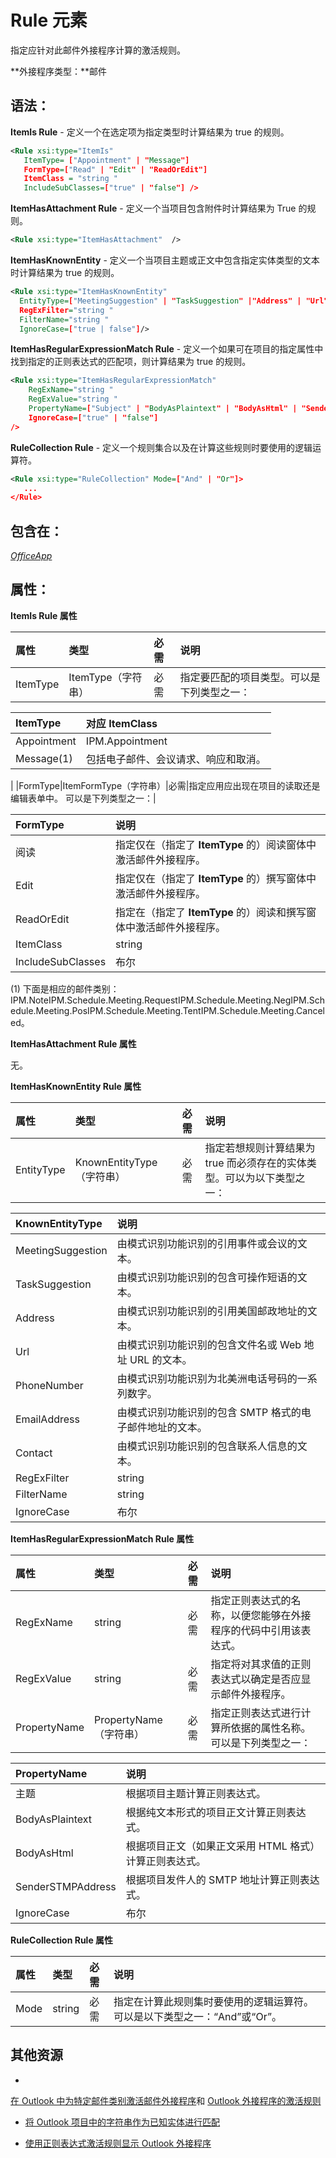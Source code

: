 ﻿
# Rule 元素
指定应针对此邮件外接程序计算的激活规则。

 **外接程序类型：**邮件


## 语法：

 **ItemIs Rule** - 定义一个在选定项为指定类型时计算结果为 true 的规则。


```XML
<Rule xsi:type="ItemIs" 
   ItemType= ["Appointment" | "Message"]
   FormType=["Read" | "Edit" | "ReadOrEdit"] 
   ItemClass = "string " 
   IncludeSubClasses=["true" | "false"] />
```

 **ItemHasAttachment Rule** - 定义一个当项目包含附件时计算结果为 True 的规则。




```XML
<Rule xsi:type="ItemHasAttachment"  />
```

 **ItemHasKnownEntity** - 定义一个当项目主题或正文中包含指定实体类型的文本时计算结果为 true 的规则。




```XML
<Rule xsi:type="ItemHasKnownEntity" 
  EntityType=["MeetingSuggestion" | "TaskSuggestion" |"Address" | "Url" | "PhoneNumber" | "EmailAddress" | "Contact" ]
  RegExFilter="string "
  FilterName="string "
  IgnoreCase=["true | false"]/>
```

 **ItemHasRegularExpressionMatch Rule** - 定义一个如果可在项目的指定属性中找到指定的正则表达式的匹配项，则计算结果为 true 的规则。




```XML
<Rule xsi:type="ItemHasRegularExpressionMatch" 
    RegExName="string " 
    RegExValue="string " 
    PropertyName=["Subject" | "BodyAsPlaintext" | "BodyAsHtml" | "SenderSTMPAddress"]
    IgnoreCase=["true" | "false"]
/>
```

 **RuleCollection Rule** - 定义一个规则集合以及在计算这些规则时要使用的逻辑运算符。




```XML
<Rule xsi:type="RuleCollection" Mode=["And" | "Or"]>
   ...
</Rule>
```


## 包含在：

 _[OfficeApp](../../reference/manifest/officeapp.md)_


## 属性：

 **ItemIs Rule 属性**



|**属性**|**类型**|**必需**|**说明**|
|:-----|:-----|:-----|:-----|
|ItemType|ItemType（字符串）|必需|指定要匹配的项目类型。可以是下列类型之一：

|**ItemType**|**对应 ItemClass**|
|:-----|:-----|
|Appointment|IPM.Appointment|
|Message(1)|包括电子邮件、会议请求、响应和取消。|
|
|FormType|ItemFormType（字符串）|必需|指定应用应出现在项目的读取还是编辑表单中。 可以是下列类型之一：|

|**FormType**|**说明**|
|:-----|:-----|
|阅读|指定仅在（指定了 **ItemType** 的）阅读窗体中激活邮件外接程序。|
|Edit|指定仅在（指定了 **ItemType** 的）撰写窗体中激活邮件外接程序。|
|ReadOrEdit|指定在（指定了 **ItemType** 的）阅读和撰写窗体中激活邮件外接程序。|
|ItemClass|string|可选|指定要匹配的自定义邮件类别。有关详细信息，请参阅[在 Outlook 中为特定邮件类别激活邮件外接程序](http://msdn.microsoft.com/library/f464a152-2dff-4fb3-bf98-c1a3639c3e80%28Office.15%29.aspx)。|
|IncludeSubClasses|布尔|可选|指定当项目是指定邮件类别的子类时，该规则的计算结果是否应为 true；默认值为 false。|


(1) 下面是相应的邮件类别：IPM.NoteIPM.Schedule.Meeting.RequestIPM.Schedule.Meeting.NegIPM.Schedule.Meeting.PosIPM.Schedule.Meeting.TentIPM.Schedule.Meeting.Canceled。

 **ItemHasAttachment Rule 属性**

无。

 **ItemHasKnownEntity Rule 属性**



|**属性**|**类型**|**必需**|**说明**|
|:-----|:-----|:-----|:-----|
|EntityType|KnownEntityType（字符串）|必需|指定若想规则计算结果为 true 而必须存在的实体类型。可以为以下类型之一：

|**KnownEntityType**|**说明**|
|:-----|:-----|
|MeetingSuggestion|由模式识别功能识别的引用事件或会议的文本。|
|TaskSuggestion| 由模式识别功能识别的包含可操作短语的文本。|
|Address|由模式识别功能识别的引用美国邮政地址的文本。|
|Url|由模式识别功能识别的包含文件名或 Web 地址 URL 的文本。|
|PhoneNumber| 由模式识别功能识别为北美洲电话号码的一系列数字。|
|EmailAddress|由模式识别功能识别的包含 SMTP 格式的电子邮件地址的文本。|
|Contact|由模式识别功能识别的包含联系人信息的文本。|
|RegExFilter|string|可选|指定一个针对此实体运行以进行激活的正则表达式。|
|FilterName|string|可选|指定正则表达式筛选器的名称，以便随后能够在您的外接程序代码中引用该名称。|
|IgnoreCase|布尔|可选|指定在运行由 **RegExFilter** 属性指定的正则表达式时忽略大小写。|
 **ItemHasRegularExpressionMatch Rule 属性**



|**属性**|**类型**|**必需**|**说明**|
|:-----|:-----|:-----|:-----|
|RegExName|string|必需|指定正则表达式的名称，以便您能够在外接程序的代码中引用该表达式。|
|RegExValue|string|必需|指定将对其求值的正则表达式以确定是否应显示邮件外接程序。 |
|PropertyName|PropertyName（字符串）|必需|指定正则表达式进行计算所依据的属性名称。可以是下列类型之一：

|**PropertyName**|**说明**|
|:-----|:-----|
|主题|根据项目主题计算正则表达式。|
|BodyAsPlaintext|根据纯文本形式的项目正文计算正则表达式。|
|BodyAsHtml|根据项目正文（如果正文采用 HTML 格式）计算正则表达式。|
|SenderSTMPAddress|根据项目发件人的 SMTP 地址计算正则表达式。|
|IgnoreCase|布尔|可选|指定在执行正则表达式时忽略大小写。|
 **RuleCollection Rule 属性**



|**属性**|**类型**|**必需**|**说明**|
|:-----|:-----|:-----|:-----|
|Mode|string|必需|指定在计算此规则集时要使用的逻辑运算符。可以是以下类型之一：“And”或“Or”。|

## 其他资源



- 
  [在 Outlook 中为特定邮件类别激活邮件外接程序](http://msdn.microsoft.com/library/f464a152-2dff-4fb3-bf98-c1a3639c3e80%28Office.15%29.aspx)和 [Outlook 外接程序的激活规则](../../docs/outlook/manifests/activation-rules.md#activation-rules-for-outlook-add-ins)
    
- [将 Outlook 项目中的字符串作为已知实体进行匹配](../../docs/outlook/match-strings-in-an-item-as-well-known-entities.md)
    
- [使用正则表达式激活规则显示 Outlook 外接程序](../../docs/outlook/use-regular-expressions-to-show-an-outlook-add-in.md)
    
